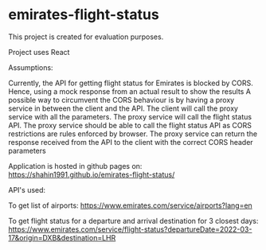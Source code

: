 # emirates-flight-status

This project is created for evaluation purposes.

Project uses React

Assumptions:

Currently, the API for getting flight status for Emirates is blocked by CORS. Hence, using a mock response from an actual result to show the results
A possible way to circumvent the CORS behaviour is by having a proxy service in between the client and the API. The client will call the proxy service with all the parameters. The proxy service will call the flight status API. The proxy service should be able to call the flight status API as CORS restrictions are rules enforced by browser. The proxy service can return the response received from the API to the client with the correct CORS header parameters

Application is hosted in github pages on:
https://shahin1991.github.io/emirates-flight-status/


API's used:

To get list of airports:
https://www.emirates.com/service/airports?lang=en

To get flight status for a departure and arrival destination for 3 closest days:
https://www.emirates.com/service/flight-status?departureDate=2022-03-17&origin=DXB&destination=LHR


